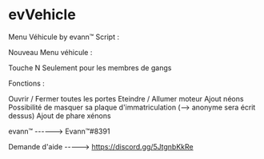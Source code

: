 # evVehicle
Menu Véhicule by evann™
Script : 


Nouveau Menu véhicule : 

 Touche N
 Seulement pour les membres de gangs

Fonctions :

 Ouvrir / Fermer toutes les portes
 Eteindre / Allumer moteur
 Ajout néons
 Possibilité de masquer sa plaque d'immatriculation (--> anonyme sera écrit dessus)
Ajout de phare xénons



evann™ ------> Evann™#8391

Demande d'aide -----> https://discord.gg/5JtgnbKkRe

